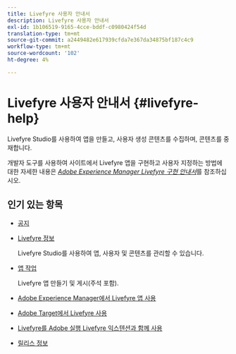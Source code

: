 ```yaml
---
title: Livefyre 사용자 안내서
description: Livefyre 사용자 안내서
exl-id: 1b106519-9165-4cce-bddf-c0980424f54d
translation-type: tm+mt
source-git-commit: a2449482e617939cfda7e367da34875bf187c4c9
workflow-type: tm+mt
source-wordcount: '102'
ht-degree: 4%

---
```


# Livefyre 사용자 안내서 {#livefyre-help}

Livefyre Studio를 사용하여 앱을 만들고, 사용자 생성 콘텐츠를 수집하며, 콘텐츠를 중재합니다.

개발자 도구를 사용하여 사이트에서 Livefyre 앱을 구현하고 사용자 지정하는 방법에 대한 자세한 내용은 [*Adobe Experience Manager Livefyre 구현 안내서*](/help/implementation/home.md)&#x200B;를 참조하십시오.

## 인기 있는 항목

* [공지](c-anouncements.md#c_anouncements)

* [Livefyre 정보](c-product.md#c_product)

   Livefyre Studio를 사용하여 앱, 사용자 및 콘텐츠를 관리할 수 있습니다.

* [앱 작업](c-about-apps/c-about-apps.md#c_about_apps)

   Livefyre 앱 만들기 및 게시(주석 포함).

* [Adobe Experience Manager에서 Livefyre 앱 사용](https://helpx.adobe.com/experience-manager/6-4/sites/administering/using/livefyre.html)


* [Adobe Target에서 Livefyre 사용](/help/using/c-library/livefyre-target.md)

* [Livefyre를 Adobe 실행 Livefyre 익스텐션과 함께 사용](https://docs.adobelaunch.com/extension-reference/web/adobe-livefyre-extension)

* [릴리스 정보](c-rn/c-rn.md#c_rn)
